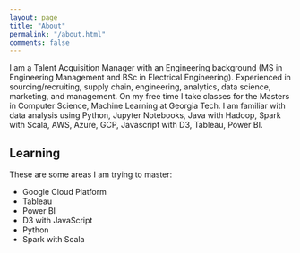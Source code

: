 ```yaml
---
layout: page
title: "About"
permalink: "/about.html"
comments: false
---
```

I am a Talent Acquisition Manager with an Engineering background (MS in Engineering Management and BSc in Electrical Engineering). Experienced in sourcing/recruiting, supply chain, engineering, analytics, data science, marketing, and management. On my free time I take classes for the Masters in Computer Science, Machine Learning at Georgia Tech. I am familiar with data analysis using Python, Jupyter Notebooks, Java with Hadoop, Spark with Scala, AWS, Azure, GCP, Javascript with D3, Tableau, Power BI.

## Learning

These are some areas I am trying to master:

* Google Cloud Platform
* Tableau
* Power BI
* D3 with JavaScript
* Python
* Spark with Scala